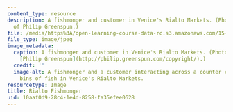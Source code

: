 ```yaml
---
content_type: resource
description: A fishmonger and customer in Venice's Rialto Markets. (Photo courtesy
  of Philip Greenspun.)
file: /media/https%3A/open-learning-course-data-rc.s3.amazonaws.com/15-821-listening-to-the-customer-fall-2002/10aaf0d928c41e4d8258fa35efee0628_15-821f02.jpg
file_type: image/jpeg
image_metadata:
  caption: A fishmonger and customer in Venice's Rialto Markets. (Photo courtesy of
    [Philip Greenspun](http://philip.greenspun.com/copyright/).)
  credit: ''
  image-alt: A fishmonger and a customer interacting across a counter covered with
    bins of fish in Venice's Rialto Markets.
resourcetype: Image
title: Rialto Fishmonger
uid: 10aaf0d9-28c4-1e4d-8258-fa35efee0628
---
```

